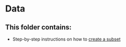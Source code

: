 # Data
## This folder contains:
- Step-by-step instructions on how to [create a subset](https://github.com/cmmurin/North-Carolina-County-Premature-Deaths/blob/main/Creating%20a%20Subset/Creating_a_Subset%20(2).ipynb)
